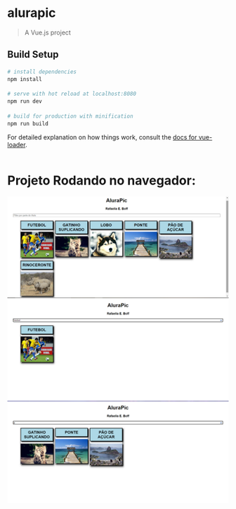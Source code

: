 # alurapic

> A Vue.js project

## Build Setup

``` bash
# install dependencies
npm install

# serve with hot reload at localhost:8080
npm run dev

# build for production with minification
npm run build
```

For detailed explanation on how things work, consult the [docs for vue-loader](http://vuejs.github.io/vue-loader). <br> <br>
# Projeto Rodando no navegador:
![alt](./ProjetoRodando/TelaInicial.png)
![alt](./ProjetoRodando/PesquisaPorNome.png)
![alt](./ProjetoRodando/PesquisaPorLetra.png)